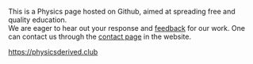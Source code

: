 This is a Physics page hosted on Github, aimed at spreading free and quality education.<br/>
We are eager to hear out your response and <a href="https://physicsderived.club/feedback.html">feedback</a> for our work. One can contact us through the <a href="https://physicsderived.club/contact.html">contact page</a> in the website. 

https://physicsderived.club

